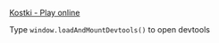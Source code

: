 [Kostki - Play online](https://arekrado.github.io/kostki/)

Type `window.loadAndMountDevtools()` to open devtools